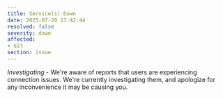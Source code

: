 ```yaml
---
title: Service(s) Down
date: 2025-07-20 17:42:44
resolved: false
severity: down
affected:
- Git
section: issue
---
```


*Investigating* - We're aware of reports that users are experiencing connection issues. We're currently investigating them, and apologize for any inconvenience it may be causing you.
